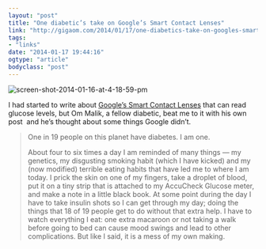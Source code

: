 ```yaml
---
layout: "post"
title: "One diabetic’s take on Google’s Smart Contact Lenses"
link: "http://gigaom.com/2014/01/17/one-diabetics-take-on-googles-smart-contact-lenses/"
tags: 
- "links"
date: "2014-01-17 19:44:16"
ogtype: "article"
bodyclass: "post"
---
```


![screen-shot-2014-01-16-at-4-18-59-pm](http://cdn.rogerstringer.com/wp-content/uploads/2014/01/screen-shot-2014-01-16-at-4-18-59-pm-1024x640.png)

I had started to write about [Google’s Smart Contact Lenses](http://googleblog.blogspot.com/2014/01/introducing-our-smart-contact-lens.html) that can read glucose levels, but Om Malik, a fellow diabetic, beat me to it with his own post  and he’s thought about some things Google didn’t.

> One in 19 people on this planet have diabetes. I am one.
> 
> About four to six times a day I am reminded of many things — my genetics, my disgusting smoking habit (which I have kicked) and my (now modified) terrible eating habits that have led me to where I am today. I prick the skin on one of my fingers, take a droplet of blood, put it on a tiny strip that is attached to my AccuCheck Glucose meter, and make a note in a little black book. At some point during the day I have to take insulin shots so I can get through my day; doing the things that 18 of 19 people get to do without that extra help. I have to watch everything I eat: one extra macaroon or not taking a walk before going to bed can cause mood swings and lead to other complications. But like I said, it is a mess of my own making.